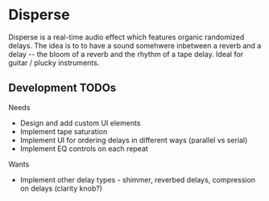# Disperse

Disperse is a real-time audio effect which features organic randomized 
delays. The idea is to to have a sound somehwere inbetween a reverb and a 
delay -- the bloom of a reverb and the rhythm of a tape delay. 
Ideal for guitar / plucky instruments.

## Development TODOs
Needs
- Design and add custom UI elements
- Implement tape saturation
- Implement UI for ordering delays in different ways (parallel vs serial)
- Implement EQ controls on each repeat

Wants
- Implement other delay types - shimmer, reverbed delays, compression on 
delays (clarity knob?)
